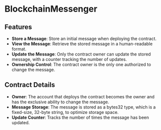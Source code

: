 # BlockchainMessenger

## Features

- __Store a Message__: Store an initial message when deploying the contract.
- __View the Message__: Retrieve the stored message in a human-readable format.
- __Update the Message__: Only the contract owner can update the stored message, with a counter tracking the number of updates.
- __Ownership Control__: The contract owner is the only one authorized to change the message.

## Contract Details

- __Owner__: The account that deploys the contract becomes the owner and has the exclusive ability to change the message.
- __Message Storage__: The message is stored as a bytes32 type, which is a fixed-size, 32-byte string, to optimize storage space.
- __Update Counter__: Tracks the number of times the message has been updated.
